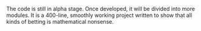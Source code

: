 The code is still in alpha stage. Once developed, it will be divided into more modules. It is a 400-line, smoothly working project written to show that all kinds of betting is mathematical nonsense.
